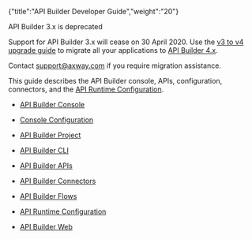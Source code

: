 {"title":"API Builder Developer Guide","weight":"20"}

API Builder 3.x is deprecated

Support for API Builder 3.x will cease on 30 April 2020. Use the [v3 to v4 upgrade guide](https://docs.axway.com/bundle/API_Builder_4x_allOS_en/page/api_builder_v3_to_v4_upgrade_guide.html) to migrate all your applications to [API Builder 4.x](https://docs.axway.com/bundle/API_Builder_4x_allOS_en/page/api_builder_getting_started_guide.html).

Contact [support@axway.com](mailto:support@axway.com) if you require migration assistance.

This guide describes the API Builder console, APIs, configuration, connectors, and the [API Runtime Configuration](/docs/appc/Axway_API_Builder/API_Builder/API_Builder_Developer_Guide/API_Runtime_Configuration/).

* [API Builder Console](/docs/appc/Axway_API_Builder/API_Builder/API_Builder_Developer_Guide/API_Builder_Console/)

* [Console Configuration](/docs/appc/Axway_API_Builder/API_Builder/API_Builder_Developer_Guide/Console_Configuration/)

* [API Builder Project](/docs/appc/Axway_API_Builder/API_Builder/API_Builder_Developer_Guide/API_Builder_Project/)

* [API Builder CLI](/docs/appc/Axway_API_Builder/API_Builder/API_Builder_Developer_Guide/API_Builder_CLI/)

* [API Builder APIs](/docs/appc/Axway_API_Builder/API_Builder/API_Builder_Developer_Guide/API_Builder_APIs/)

* [API Builder Connectors](/docs/appc/Axway_API_Builder/API_Builder/API_Builder_Developer_Guide/API_Builder_Connectors/)

* [API Builder Flows](/docs/appc/Axway_API_Builder/API_Builder/API_Builder_Developer_Guide/API_Builder_Flows/)

* [API Runtime Configuration](/docs/appc/Axway_API_Builder/API_Builder/API_Builder_Developer_Guide/API_Runtime_Configuration/)

* [API Builder Web](/docs/appc/Axway_API_Builder/API_Builder/API_Builder_Developer_Guide/API_Builder_Web/)
